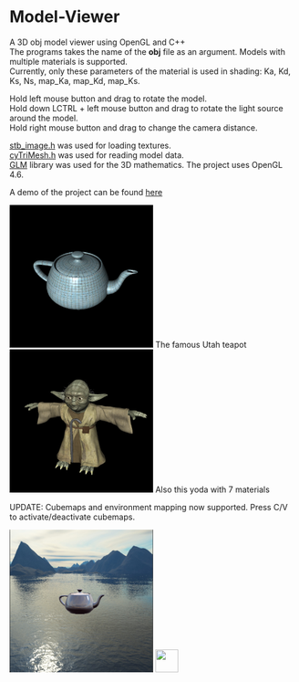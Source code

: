 # Model-Viewer
A 3D obj model viewer using OpenGL and C++  
The programs takes the name of the **obj** file as an argument.
Models with multiple materials is supported.  
Currently, only these parameters of the material is used in shading: Ka, Kd, Ks, Ns, map_Ka, map_Kd, map_Ks.  

Hold left mouse button and drag to rotate the model.  
Hold down LCTRL + left mouse button and drag to rotate the light source around the model.  
Hold right mouse button and drag to change the camera distance.  

[stb_image.h](https://github.com/nothings/stb/blob/master/stb_image.h) was used for loading textures.  
[cyTriMesh.h](https://github.com/cemyuksel/cyCodeBase/blob/master/cyTriMesh.h) was used for reading model data.  
[GLM](https://glm.g-truc.net/0.9.8/index.html) library was used for the 3D mathematics.
The project uses OpenGL 4.6.

A demo of the project can be found [here](https://youtu.be/ZYSf9GgbSG4)  

<img src="teapot.png" width=50% height=50%>
The famous Utah teapot    
  
<img src="yoda.png" width=50% height=50%>
Also this yoda with 7 materials  

UPDATE:
Cubemaps and environment mapping now supported. Press C/V to activate/deactivate cubemaps.  

<img src="cubemap.png" width=50% height=50%>
<img src="https://user-images.githubusercontent.com/47723405/209361964-aa908fc9-d5b3-4221-9e0e-67da7f1b547d.gif" width="40" height="40" />


